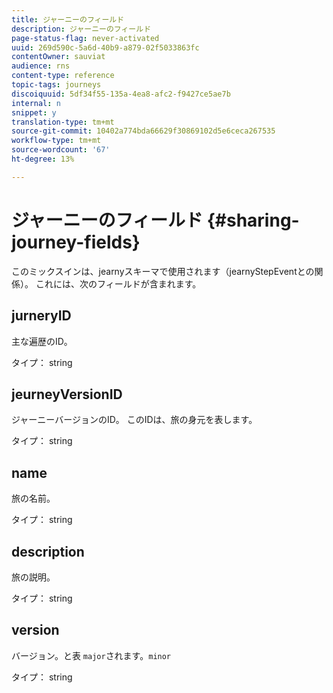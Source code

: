 ```yaml
---
title: ジャーニーのフィールド
description: ジャーニーのフィールド
page-status-flag: never-activated
uuid: 269d590c-5a6d-40b9-a879-02f5033863fc
contentOwner: sauviat
audience: rns
content-type: reference
topic-tags: journeys
discoiquuid: 5df34f55-135a-4ea8-afc2-f9427ce5ae7b
internal: n
snippet: y
translation-type: tm+mt
source-git-commit: 10402a774bda66629f30869102d5e6ceca267535
workflow-type: tm+mt
source-wordcount: '67'
ht-degree: 13%

---
```



# ジャーニーのフィールド {#sharing-journey-fields}

このミックスインは、jearnyスキーマで使用されます（jearnyStepEventとの関係）。 これには、次のフィールドが含まれます。

## jurneryID

主な遍歴のID。

タイプ： string

## jeurneyVersionID

ジャーニーバージョンのID。 このIDは、旅の身元を表します。

タイプ： string

## name

旅の名前。

タイプ： string

## description

旅の説明。

タイプ： string

## version

バージョン。と表 `major`されます。`minor`

タイプ： string